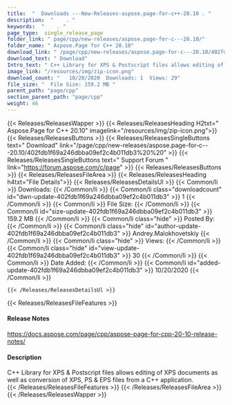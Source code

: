```yaml
---
title:  "  Downloads ---New-Releases-aspose.page-for-c++-20.10 . " 
description:  "    . " 
keywords:  "    . " 
page_type:  single_release_page
folder_link: " page/cpp/new-releases/aspose.page-for-c---20.10/"
folder_name: " Aspose.Page for C++ 20.10"
download_link: " /page/cpp/new-releases/aspose.page-for-c---20.10/402fdb1f69a246dbba09ef2c4b011db3"
download_text: " Download"
Intro_text: " C++ Library for XPS & Postscript files allows editing of XPS documents as well a..."
image_link: "/resources/img/zip-icon.png"
download_count: "   10/20/2020  Downloads: 1  Views: 29"
file_size: "  File Size: 159.2 MB "
parent_path: "page/cpp"
section_parent_path: "page/cpp"
weight: 46
---
```


{{< Releases/ReleasesWapper >}}
  {{< Releases/ReleasesHeading H2txt=" Aspose.Page for C++ 20.10" imagelink="/resources/img/zip-icon.png">}}
  {{< Releases/ReleasesButtons >}}
    {{< Releases/ReleasesSingleButtons text=" Download" link="/page/cpp/new-releases/aspose.page-for-c---20.10/402fdb1f69a246dbba09ef2c4b011db3%20%20" >}}
    {{< Releases/ReleasesSingleButtons text=" Support Forum " link="https://forum.aspose.com/c/page" >}}
  {{< Releases/ReleasesButtons >}}
  {{< Releases/ReleasesFileArea >}}
    {{< Releases/ReleasesHeading h4txt="File Details">}}
    {{< Releases/ReleasesDetailsUl >}}
            {{< Common/li  >}} Downloads: {{< /Common/li >}} 
      {{< Common/li class="downloadcount" id="dwn-update-402fdb1f69a246dbba09ef2c4b011db3" >}} 1 {{< /Common/li >}} 
      {{< Common/li  >}} File Size: {{< /Common/li >}} 
      {{< Common/li id="size-update-402fdb1f69a246dbba09ef2c4b011db3" >}} 159.2 MB {{< /Common/li >}} 
      {{< Common/li  class="hide" >}} Posted By: {{< /Common/li >}} 
      {{< Common/li class="hide" id="author-update-402fdb1f69a246dbba09ef2c4b011db3" >}} Andrey.Malokhovetskiy {{< /Common/li >}} 
      {{< Common/li class="hide"  >}} Views: {{< /Common/li >}} 
      {{< Common/li class="hide" id="view-update-402fdb1f69a246dbba09ef2c4b011db3" >}} 30 {{< /Common/li >}} 
      {{< Common/li  >}} Date Added: {{< /Common/li >}} 
      {{< Common/li id="added-update-402fdb1f69a246dbba09ef2c4b011db3" >}} 10/20/2020 {{< /Common/li >}} 

    {{< /Releases/ReleasesDetailsUl >}}

  {{< Releases/ReleasesFileFeatures >}}
      <h4>Release Notes</h4><div><a href="https://docs.aspose.com/page/cpp/aspose-page-for-cpp-20-10-release-notes/">https://docs.aspose.com/page/cpp/aspose-page-for-cpp-20-10-release-notes/</a></div><h4>Description</h4><div class="HTMLDescription">C++ Library for XPS &amp; Postscript files allows editing of XPS documents as well as conversion of XPS, PS &amp; EPS files from a C++ application.</div>
  {{< /Releases/ReleasesFileFeatures >}}
 {{< /Releases/ReleasesFileArea >}}
{{< /Releases/ReleasesWapper >}}


